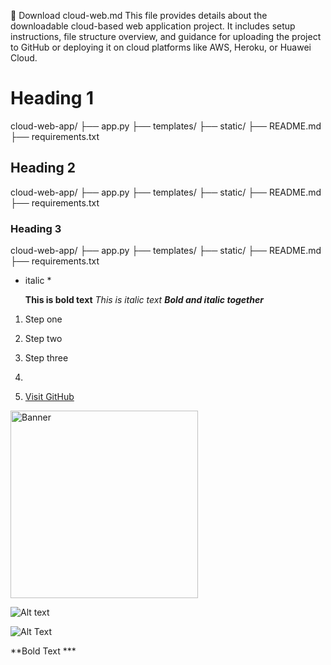 
📄 Download cloud-web.md
This file provides details about the downloadable cloud-based web application project. It includes setup instructions, file structure overview, and guidance for uploading the project to GitHub or deploying it on cloud platforms like AWS, Heroku, or Huawei Cloud.


# Heading 1
cloud-web-app/
├── app.py
├── templates/
├── static/
├── README.md
├── requirements.txt

## Heading 2
cloud-web-app/
├── app.py
├── templates/
├── static/
├── README.md
├── requirements.txt

### Heading 3
cloud-web-app/
├── app.py
├── templates/
├── static/
├── README.md
├── requirements.txt


* italic *

  **This is bold text**
*This is italic text*
***Bold and italic together***
  
1. Step one
2. Step two
3. Step three
4. 

5. [Visit GitHub](https://github.com)

<img src="images/banner.png" alt="Banner" width="300"/>


![Alt text](https://via.placeholder.com/150)

![Alt Text](image-url-or-path)




**Bold Text ***
